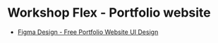 # Workshop Flex - Portfolio website

- [Figma Design - Free Portfolio Website UI Design](https://www.figma.com/community/file/1122166070562642486)